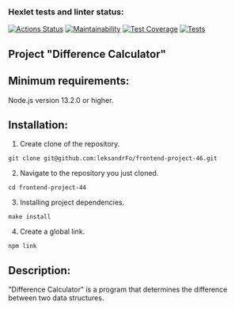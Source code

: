 ### Hexlet tests and linter status:
[![Actions Status](https://github.com/leksandrFo/frontend-project-46/workflows/hexlet-check/badge.svg)](https://github.com/leksandrFo/frontend-project-46/actions)
[![Maintainability](https://api.codeclimate.com/v1/badges/9dda29ea2d125f1d8906/maintainability)](https://codeclimate.com/github/leksandrFo/frontend-project-46/maintainability)
[![Test Coverage](https://api.codeclimate.com/v1/badges/9dda29ea2d125f1d8906/test_coverage)](https://codeclimate.com/github/leksandrFo/frontend-project-46/test_coverage)
[![Tests](https://github.com/leksandrFo/frontend-project-46/actions/workflows/tests.yaml/badge.svg)](https://github.com/leksandrFo/frontend-project-46/actions/workflows/tests.yaml)

<h2>Project "Difference Calculator"</h2>

## Minimum requirements:
<p>Node.js version 13.2.0 or higher.</p>

## Installation:
1. Create clone of the repository.
```
git clone git@github.com:leksandrFo/frontend-project-46.git
```
2. Navigate to the repository you just cloned.
```
cd frontend-project-44
```
3. Installing project dependencies.
```
make install
```
4. Create a global link.
```
npm link
```
## Description:
"Difference Calculator" is a program that determines the difference between two data structures.